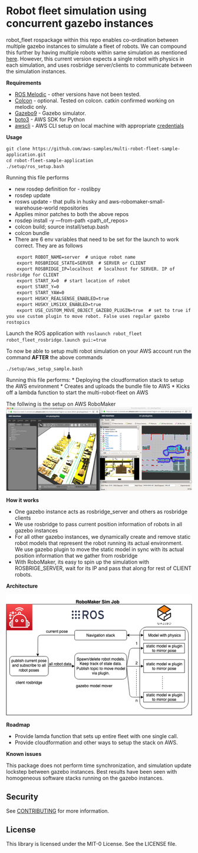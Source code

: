 # Robot fleet simulation using concurrent gazebo instances

robot_fleet rospackage within this repo enables co-ordination between multiple gazebo instances to simulate a fleet of robots. We can compound this further by having multiple robots within same simulation as mentioned [here](https://answers.ros.org/question/41433/multiple-robots-simulation-and-navigation/). However, this current version expects a single robot with physics in each simulation, and uses rosbridge server/clients to communicate between the simulation instances.

**Requirements**
* [ROS Melodic](http://wiki.ros.org/melodic) - other versions have not been tested.
* [Colcon](https://colcon.readthedocs.io) - optional. Tested on colcon. catkin confirmed working on melodic only.
* [Gazebo9](http://gazebosim.org/blog/gazebo9) - Gazebo simulator.
* [boto3](https://docs.aws.amazon.com/cli/latest/userguide/cli-chap-install.html) - AWS SDK for Python
* [awscli](https://docs.aws.amazon.com/cli/latest/userguide/cli-chap-install.html) - AWS CLI setup on local machine with appropriate [credentials](https://docs.aws.amazon.com/cli/latest/userguide/cli-chap-configure.html)

**Usage**

```
git clone https://github.com/aws-samples/multi-robot-fleet-sample-application.git
cd robot-fleet-sample-application
./setup/ros_setup.bash
```

Running this file performs
   * new rosdep definition for - roslibpy
   * rosdep update
   * rosws update - that pulls in husky and aws-robomaker-small-warehouse-world repositories
   * Applies minor patches to both the above repos
   * rosdep install -y —from-path <path_of_repos>
   * colcon build; source install/setup.bash
   * colcon bundle
* There are 6 env variables that need to be set for the launch to work correct. They are as follows
```
    export ROBOT_NAME=server  # unique robot name
    export ROSBRIDGE_STATE=SERVER  # SERVER or CLIENT
    export ROSBRIDGE_IP=localhost  # localhost for SERVER. IP of rosbridge for CLIENT
    export START_X=0  # start location of robot
    export START_Y=0
    export START_YAW=0
    export HUSKY_REALSENSE_ENABLED=true
    export HUSKY_LMS1XX_ENABLED=true
    export USE_CUSTOM_MOVE_OBJECT_GAZEBO_PLUGIN=true  # set to true if you use custom plugin to move robot. False uses regular gazebo rostopics
```

Launch the ROS application with `roslaunch robot_fleet robot_fleet_rosbridge.launch gui:=true`

To now be able to setup multi robot simulation on your AWS account run the command **AFTER** the above commands
```
./setup/aws_setup_sample.bash
```

Running this file performs:
    * Deploying the cloudformation stack to setup the AWS environment
    * Creates and uploads the bundle file to AWS
    * Kicks off a lambda function to start the multi-robot-fleet on AWS
 
The follwing is the setup on AWS RoboMaker
![fleet_in_robomaker](readmeimages/fleet_robomaker.png)


**How it works**

* One gazebo instance acts as rosbridge_server and others as rosbridge clients
* We use rosbridge to pass current position information of robots in all gazebo instances
* For all other gazebo instances, we dynamically create and remove static robot models that represent the robot running its actual environment. We use gazebo plugin to move the static model in sync with its actual position information that we gather from rosbridge
* With RoboMaker, its easy to spin up the simulation with ROSBRIGE_SERVER, wait for its IP and pass that along for rest of CLIENT robots.


**Architecture**

![multibot_image](readmeimages/multibot.png)

**Roadmap**

* Provide lamda function that sets up entire fleet with one single call.
* Provide cloudformation and other ways to setup the stack on AWS.

**Known issues**

This package does not perform time synchronization, and simulation update lockstep between gazebo instances. Best results have been seen with homogeneous software stacks running on the gazebo instances.

## Security

See [CONTRIBUTING](CONTRIBUTING.md#security-issue-notifications) for more information.

## License

This library is licensed under the MIT-0 License. See the LICENSE file.

